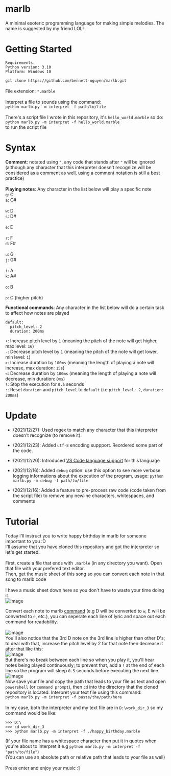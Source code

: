# marlb
A minimal esoteric programming language for making simple melodies. The name is suggested by my friend LOL!

# Getting Started
```
Requirements:
Python version: 3.10
Platform: Windows 10
```
`git clone https://github.com/bennett-nguyen/marlb.git`
<br>
<br>
File extension: `*.marble`
<br>
<br>
Interpret a file to sounds using the command:
<br>
`python marlb.py -m interpret -f path/to/file`
<br>
<br>
There's a script file I wrote in this repository, it's `hello_world.marble` so do:
<br>
`python marlb.py -m interpret -f hello_world.marble`
<br>to run the script file

# Syntax
**Comment**: notated using `"`, any code that stands after `"` will be ignored (although any character that this interpreter doesn't recognize will be considered as a comment as well, using a comment notation is still a best practice)
<br><br>
**Playing notes**:
Any character in the list below will play a specific note
<br>
`q`: C
<br>
`a`: C#
<br>
<br>
`w`: D
<br>
`s`: D#
<br>
<br>
`e`: E
<br>
<br>
`r`: F
<br>
`d`: F#
<br>
<br>
`u`: G
<br>
`j`: G#
<br>
<br>
`i`: A
<br>
`k`: A#
<br>
<br>
`o`: B
<br>
<br>
`p`: C (higher pitch)

**Functional commands**:
Any character in the list below will do a certain task to affect how notes are played
<br>
```
default:
  pitch_level: 2
  duration: 200ms
```
`+`: Increase pitch level by `1` (meaning the pitch of the note will get higher, max level: `16`)
<br>
`-`: Decrease pitch level by `1` (meaning the pitch of the note will get lower, min level: `1`)
<br>
`>`: Increase duration by `100ms` (meaning the length of playing a note will increase, max duration: `15s`)
<br>
`<`: Decrease duration by `100ms` (meaning the length of playing a note will decrease, min duration: `0ms`)
<br>
`!`: Stop the execution for `0.5` seconds
<br>
`:`: Reset `duration` and `pitch_level` to `default` (i.e `pitch_level: 2`, `duration: 200ms`)
# Update
- (2021/12/27): Used regex to match any character that this interpreter doesn't recognize (to remove it). 

- (2021/12/23): Added `utf-8` encoding suppport. Reordered some part of the code.

- (2021/12/20): Introduced [VS Code language support](https://github.com/bennett-nguyen/marlb-syntax/tree/master) for this language

- (2021/12/16): Added `debug` option: use this option to see more verbose logging informations about the execution of the program, usage: `python marlb.py -m debug -f path/to/file`
- (2021/12/16): Added a feature to pre-process raw code (code taken from the script file) to remove any newline characters, whitespaces, and comments


# Tutorial
Today I'll instruct you to write happy birthday in marlb for someone important to you :D
<br>
I'll assume that you have cloned this repository and got the interpreter so let's get started.
<br>
<br>
First, create a file that ends with `.marble` (in any directory you want). Open that file with your prefered text editor.
<br>
Then, get the music sheet of this song so you can convert each note in that song to marlb code<br>
<br>
I have a music sheet down here so you don't have to waste your time doing it.
<br>
![image](https://user-images.githubusercontent.com/83117848/146189003-d1b1dac5-d673-43ff-a517-13e5975f21ee.png)

Convert each note to marlb [command](https://github.com/bennett-nguyen/marlb#syntax) (e.g D will be converted to `w`, E will be converted to `e`, etc.), you can seperate each line of lyric and space out each command for readability.
<br>
<br>
![image](https://user-images.githubusercontent.com/83117848/146194381-b44b5e80-d544-4b97-99f6-5cd48bc3c037.png)
<br>
You'll also notice that the 3rd D note on the 3rd line is higher than other D's; to deal with that, increase the pitch level by 2 for that note then decrease it after that like this:
<br>
![image](https://user-images.githubusercontent.com/83117848/146194988-243c9a19-5add-41bb-ba16-bd0c54bfb2da.png)
<br>
But there's no break between each line so when you play it, you'll hear notes being played continuously; to prevent that, add a `!` at the end of each line so the program will sleep `0.5` seconds before executing the next line.
<br>
![image](https://user-images.githubusercontent.com/83117848/146197160-855f5577-ef45-4f87-ae49-e38678258c23.png)
<br>
Now save your file and copy the path that leads to your file as text and open `powershell` (or `command prompt`), then `cd` into the directory that the cloned repository is located. Interpret your text file using this command:
<br>
`python marlb.py -m interpret -f paste/the/path/here`
<br>
<br>
In my case, both the interpreter and my text file are in `D:\work_dir_3` so my command would be like:
<br>
```
>>> D:\
>>> cd work_dir_3
>>> python marlb.py -m interpret -f ./happy_birthday.marble
```
(If your file name has a whitespace character then put it in quotes when you're about to interpret it e.g `python marlb.py -m interpret -f "path/to/file"`)
<br>
(You can use an absolute path or relative path that leads to your file as well)
<br>
<br>
Press enter and enjoy your music :]
